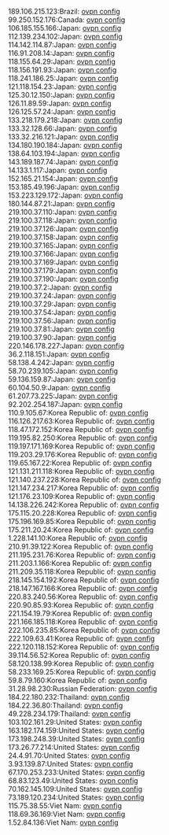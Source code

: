 189.106.215.123:Brazil: [ovpn config](vpn/189_106_215_123.ovpn)  
99.250.152.176:Canada: [ovpn config](vpn/99_250_152_176.ovpn)  
106.185.155.166:Japan: [ovpn config](vpn/106_185_155_166.ovpn)  
112.139.234.102:Japan: [ovpn config](vpn/112_139_234_102.ovpn)  
114.142.114.87:Japan: [ovpn config](vpn/114_142_114_87.ovpn)  
116.91.208.14:Japan: [ovpn config](vpn/116_91_208_14.ovpn)  
118.155.64.29:Japan: [ovpn config](vpn/118_155_64_29.ovpn)  
118.156.191.93:Japan: [ovpn config](vpn/118_156_191_93.ovpn)  
118.241.186.25:Japan: [ovpn config](vpn/118_241_186_25.ovpn)  
121.118.154.23:Japan: [ovpn config](vpn/121_118_154_23.ovpn)  
125.30.12.150:Japan: [ovpn config](vpn/125_30_12_150.ovpn)  
126.11.89.59:Japan: [ovpn config](vpn/126_11_89_59.ovpn)  
126.125.57.24:Japan: [ovpn config](vpn/126_125_57_24.ovpn)  
133.218.179.218:Japan: [ovpn config](vpn/133_218_179_218.ovpn)  
133.32.128.66:Japan: [ovpn config](vpn/133_32_128_66.ovpn)  
133.32.216.121:Japan: [ovpn config](vpn/133_32_216_121.ovpn)  
134.180.190.184:Japan: [ovpn config](vpn/134_180_190_184.ovpn)  
138.64.103.194:Japan: [ovpn config](vpn/138_64_103_194.ovpn)  
143.189.187.74:Japan: [ovpn config](vpn/143_189_187_74.ovpn)  
14.133.1.117:Japan: [ovpn config](vpn/14_133_1_117.ovpn)  
152.165.21.154:Japan: [ovpn config](vpn/152_165_21_154.ovpn)  
153.185.49.196:Japan: [ovpn config](vpn/153_185_49_196.ovpn)  
153.223.129.172:Japan: [ovpn config](vpn/153_223_129_172.ovpn)  
180.144.87.21:Japan: [ovpn config](vpn/180_144_87_21.ovpn)  
219.100.37.110:Japan: [ovpn config](vpn/219_100_37_110.ovpn)  
219.100.37.118:Japan: [ovpn config](vpn/219_100_37_118.ovpn)  
219.100.37.126:Japan: [ovpn config](vpn/219_100_37_126.ovpn)  
219.100.37.158:Japan: [ovpn config](vpn/219_100_37_158.ovpn)  
219.100.37.165:Japan: [ovpn config](vpn/219_100_37_165.ovpn)  
219.100.37.166:Japan: [ovpn config](vpn/219_100_37_166.ovpn)  
219.100.37.169:Japan: [ovpn config](vpn/219_100_37_169.ovpn)  
219.100.37.179:Japan: [ovpn config](vpn/219_100_37_179.ovpn)  
219.100.37.190:Japan: [ovpn config](vpn/219_100_37_190.ovpn)  
219.100.37.2:Japan: [ovpn config](vpn/219_100_37_2.ovpn)  
219.100.37.24:Japan: [ovpn config](vpn/219_100_37_24.ovpn)  
219.100.37.29:Japan: [ovpn config](vpn/219_100_37_29.ovpn)  
219.100.37.54:Japan: [ovpn config](vpn/219_100_37_54.ovpn)  
219.100.37.56:Japan: [ovpn config](vpn/219_100_37_56.ovpn)  
219.100.37.81:Japan: [ovpn config](vpn/219_100_37_81.ovpn)  
219.100.37.90:Japan: [ovpn config](vpn/219_100_37_90.ovpn)  
220.146.178.227:Japan: [ovpn config](vpn/220_146_178_227.ovpn)  
36.2.118.151:Japan: [ovpn config](vpn/36_2_118_151.ovpn)  
58.138.4.242:Japan: [ovpn config](vpn/58_138_4_242.ovpn)  
58.70.239.105:Japan: [ovpn config](vpn/58_70_239_105.ovpn)  
59.136.159.87:Japan: [ovpn config](vpn/59_136_159_87.ovpn)  
60.104.50.9:Japan: [ovpn config](vpn/60_104_50_9.ovpn)  
61.207.73.225:Japan: [ovpn config](vpn/61_207_73_225.ovpn)  
92.202.254.187:Japan: [ovpn config](vpn/92_202_254_187.ovpn)  
110.9.105.67:Korea Republic of: [ovpn config](vpn/110_9_105_67.ovpn)  
116.126.217.63:Korea Republic of: [ovpn config](vpn/116_126_217_63.ovpn)  
118.47.172.152:Korea Republic of: [ovpn config](vpn/118_47_172_152.ovpn)  
119.195.82.250:Korea Republic of: [ovpn config](vpn/119_195_82_250.ovpn)  
119.197.171.169:Korea Republic of: [ovpn config](vpn/119_197_171_169.ovpn)  
119.203.29.176:Korea Republic of: [ovpn config](vpn/119_203_29_176.ovpn)  
119.65.167.22:Korea Republic of: [ovpn config](vpn/119_65_167_22.ovpn)  
121.131.211.118:Korea Republic of: [ovpn config](vpn/121_131_211_118.ovpn)  
121.140.237.228:Korea Republic of: [ovpn config](vpn/121_140_237_228.ovpn)  
121.147.234.217:Korea Republic of: [ovpn config](vpn/121_147_234_217.ovpn)  
121.176.23.109:Korea Republic of: [ovpn config](vpn/121_176_23_109.ovpn)  
14.138.226.242:Korea Republic of: [ovpn config](vpn/14_138_226_242.ovpn)  
175.115.20.228:Korea Republic of: [ovpn config](vpn/175_115_20_228.ovpn)  
175.196.169.85:Korea Republic of: [ovpn config](vpn/175_196_169_85.ovpn)  
175.211.20.24:Korea Republic of: [ovpn config](vpn/175_211_20_24.ovpn)  
1.228.141.10:Korea Republic of: [ovpn config](vpn/1_228_141_10.ovpn)  
210.91.39.122:Korea Republic of: [ovpn config](vpn/210_91_39_122.ovpn)  
211.195.231.76:Korea Republic of: [ovpn config](vpn/211_195_231_76.ovpn)  
211.203.1.166:Korea Republic of: [ovpn config](vpn/211_203_1_166.ovpn)  
211.209.35.118:Korea Republic of: [ovpn config](vpn/211_209_35_118.ovpn)  
218.145.154.192:Korea Republic of: [ovpn config](vpn/218_145_154_192.ovpn)  
218.147.167.166:Korea Republic of: [ovpn config](vpn/218_147_167_166.ovpn)  
220.83.240.56:Korea Republic of: [ovpn config](vpn/220_83_240_56.ovpn)  
220.90.85.93:Korea Republic of: [ovpn config](vpn/220_90_85_93.ovpn)  
221.154.19.79:Korea Republic of: [ovpn config](vpn/221_154_19_79.ovpn)  
221.166.185.118:Korea Republic of: [ovpn config](vpn/221_166_185_118.ovpn)  
222.106.235.85:Korea Republic of: [ovpn config](vpn/222_106_235_85.ovpn)  
222.109.63.41:Korea Republic of: [ovpn config](vpn/222_109_63_41.ovpn)  
222.120.118.152:Korea Republic of: [ovpn config](vpn/222_120_118_152.ovpn)  
39.114.56.52:Korea Republic of: [ovpn config](vpn/39_114_56_52.ovpn)  
58.120.138.99:Korea Republic of: [ovpn config](vpn/58_120_138_99.ovpn)  
58.233.169.25:Korea Republic of: [ovpn config](vpn/58_233_169_25.ovpn)  
59.8.79.160:Korea Republic of: [ovpn config](vpn/59_8_79_160.ovpn)  
31.28.98.230:Russian Federation: [ovpn config](vpn/31_28_98_230.ovpn)  
184.22.180.232:Thailand: [ovpn config](vpn/184_22_180_232.ovpn)  
184.22.36.80:Thailand: [ovpn config](vpn/184_22_36_80.ovpn)  
49.228.234.179:Thailand: [ovpn config](vpn/49_228_234_179.ovpn)  
103.102.161.29:United States: [ovpn config](vpn/103_102_161_29.ovpn)  
163.182.174.159:United States: [ovpn config](vpn/163_182_174_159.ovpn)  
173.198.248.39:United States: [ovpn config](vpn/173_198_248_39.ovpn)  
173.26.77.214:United States: [ovpn config](vpn/173_26_77_214.ovpn)  
24.4.91.70:United States: [ovpn config](vpn/24_4_91_70.ovpn)  
3.93.139.87:United States: [ovpn config](vpn/3_93_139_87.ovpn)  
67.170.253.233:United States: [ovpn config](vpn/67_170_253_233.ovpn)  
68.83.123.49:United States: [ovpn config](vpn/68_83_123_49.ovpn)  
70.162.145.109:United States: [ovpn config](vpn/70_162_145_109.ovpn)  
73.189.120.234:United States: [ovpn config](vpn/73_189_120_234.ovpn)  
115.75.38.55:Viet Nam: [ovpn config](vpn/115_75_38_55.ovpn)  
118.69.36.169:Viet Nam: [ovpn config](vpn/118_69_36_169.ovpn)  
1.52.84.136:Viet Nam: [ovpn config](vpn/1_52_84_136.ovpn)  

